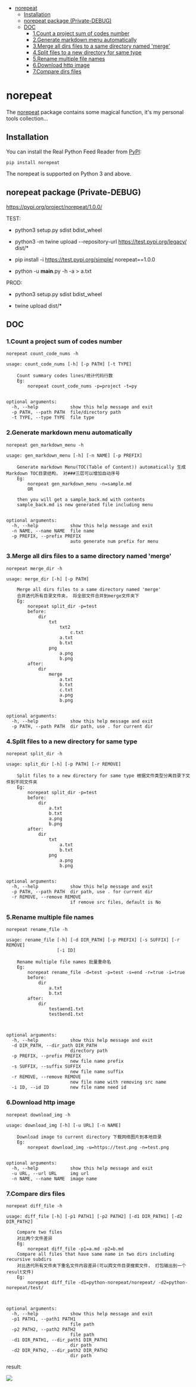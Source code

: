 - [norepeat](#norepeat)
    - [Installation](#installation)
    - [norepeat package (Private-DEBUG)](#norepeat-package-private-debug)
    - [DOC](#doc)
        - [1.Count a project sum of codes number](#1count-a-project-sum-of-codes-number)
        - [2.Generate markdown menu automatically](#2generate-markdown-menu-automatically)
        - [3.Merge all dirs files to a same directory named 'merge'](#3merge-all-dirs-files-to-a-same-directory-named-merge)
        - [4.Split files to a new directory for same type](#4split-files-to-a-new-directory-for-same-type)
        - [5.Rename multiple file names](#5rename-multiple-file-names)
        - [6.Download http image](#6download-http-image)
        - [7.Compare dirs files](#7compare-dirs-files)
# norepeat

The [norepeat](https://pypi.org/project/norepeat/1.0.0/) package contains some magical function, it's my personal tools collection...

## Installation

You can install the Real Python Feed Reader from [PyPI](https://pypi.org/project/norepeat/):

```
pip install norepeat
```
The norepeat is supported on Python 3 and above.


## norepeat package (Private-DEBUG)
https://pypi.org/project/norepeat/1.0.0/

TEST:
* python3 setup.py sdist bdist_wheel
* python3 -m twine upload --repository-url https://test.pypi.org/legacy/ dist/*
* pip install -i https://test.pypi.org/simple/ norepeat==1.0.0

* python -u __main__.py -h -a > a.txt

PROD:

* python3 setup.py sdist bdist_wheel

* twine upload dist/*


## DOC

### 1.Count a project sum of codes number
```
norepeat count_code_nums -h
```
```
usage: count_code_nums [-h] [-p PATH] [-t TYPE]

    Count summary codes lines/统计代码行数
    Eg:
        norepeat count_code_nums -p=project -t=py


optional arguments:
  -h, --help            show this help message and exit
  -p PATH, --path PATH  file/directory path
  -t TYPE, --type TYPE  file type
```
### 2.Generate markdown menu automatically
```
norepeat gen_markdown_menu -h
```
```
usage: gen_markdown_menu [-h] [-n NAME] [-p PREFIX]

    Generate markdown Menu(TOC(Table of Content)) automatically 生成Markdown TOC目录结构， 对###三层可以增加自动序号
    Eg:
        norepeat gen_markdown_menu -n=sample.md
        OR

    then you will get a sample_back.md with contents
    sample_back.md is new generated file including menu


optional arguments:
  -h, --help            show this help message and exit
  -n NAME, --name NAME  file name
  -p PREFIX, --prefix PREFIX
                        auto generate num prefix for menu
```
### 3.Merge all dirs files to a same directory named 'merge'
```
norepeat merge_dir -h
```
```
usage: merge_dir [-h] [-p PATH]

    Merge all dirs files to a same directory named 'merge'
    合并迭代所有目录文件夹， 将全部文件合并到merge文件夹下
    Eg:
        norepeat split_dir -p=test
        before:
            dir
                txt
                    txt2
                        c.txt
                    a.txt
                    b.txt
                png
                    a.png
                    b.png
        after:
            dir
                merge
                    a.txt
                    b.txt
                    c.txt
                    a.png
                    b.png


optional arguments:
  -h, --help            show this help message and exit
  -p PATH, --path PATH  dir path, use . for current dir
```
### 4.Split files to a new directory for same type
```
norepeat split_dir -h
```
```
usage: split_dir [-h] [-p PATH] [-r REMOVE]

    Split files to a new directory for same type 根据文件类型分离目录下文件到不同文件夹
    Eg:
        norepeat split_dir -p=test
        before:
            dir
                a.txt
                b.txt
                a.png
                b.png
        after:
            dir
                txt
                    a.txt
                    b.txt
                png
                    a.png
                    b.png


optional arguments:
  -h, --help            show this help message and exit
  -p PATH, --path PATH  dir path, use . for current dir
  -r REMOVE, --remove REMOVE
                        if remove src files, default is No
```
### 5.Rename multiple file names
```
norepeat rename_file -h
```
```
usage: rename_file [-h] [-d DIR_PATH] [-p PREFIX] [-s SUFFIX] [-r REMOVE]
                   [-i ID]

    Rename multiple file names 批量重命名
    Eg:
        norepeat rename_file -d=test -p=test -s=end -r=true -i=true
        before:
            dir
                a.txt
                b.txt
        after:
            dir
                testaend1.txt
                testbend1.txt



optional arguments:
  -h, --help            show this help message and exit
  -d DIR_PATH, --dir_path DIR_PATH
                        directory path
  -p PREFIX, --prefix PREFIX
                        new file name prefix
  -s SUFFIX, --suffix SUFFIX
                        new file name suffix
  -r REMOVE, --remove REMOVE
                        new file name with removing src name
  -i ID, --id ID        new file name need id
```

### 6.Download http image
```
norepeat download_img -h
```

```
usage: download_img [-h] [-u URL] [-n NAME]

    Download image to current directory 下载网络图片到本地目录
    Eg:
        norepeat download_img -u=https://test.png -n=test.png


optional arguments:
  -h, --help            show this help message and exit
  -u URL, --url URL     img url
  -n NAME, --name NAME  image name
```

### 7.Compare dirs files
```
norepeat diff_file -h
```

```
usage: diff_file [-h] [-p1 PATH1] [-p2 PATH2] [-d1 DIR_PATH1] [-d2 DIR_PATH2]

    Compare two files
    对比两个文件差异
    Eg:
        norepeat diff_file -p1=a.md -p2=b.md
    Compare all files that have same name in two dirs including recursive subdirs
    对比迭代所有文件夹下重名文件内容差异(可以跨文件目录搜索文件， 打包输出到一个result文件)
    Eg:
        norepeat diff_file -d1=python-norepeat/norepeat/ -d2=python-norepeat/test/



optional arguments:
  -h, --help            show this help message and exit
  -p1 PATH1, --path1 PATH1
                        file path
  -p2 PATH2, --path2 PATH2
                        file path
  -d1 DIR_PATH1, --dir_path1 DIR_PATH1
                        dir path
  -d2 DIR_PATH2, --dir_path2 DIR_PATH2
                        dir path

```

result:

![](./pics/diffhtml.jpg)